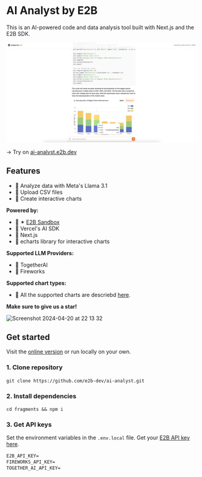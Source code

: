 # AI Analyst by E2B
This is an AI-powered code and data analysis tool built with Next.js and the E2B SDK.

![Preview](preview.png)

→ Try on [ai-analyst.e2b.dev](https://ai-analyst.e2b.dev/)

## Features
- 🔸 Analyze data with Meta's Llama 3.1
- 🔸 Upload CSV files
- 🔸 Create interactive charts

**Powered by:**
- 🔸 ✶ [E2B Sandbox](https://github.com/e2b-dev/code-interpreter)
- 🔸 Vercel's AI SDK
- 🔸 Next.js
- 🔸 echarts library for interactive charts

**Supported LLM Providers:**
- 🔸 TogetherAI
- 🔸 Fireworks

**Supported chart types:**
- 🔸 All the supported charts are descriebd [here](https://e2b.dev/docs/code-interpreting/create-charts-visualizations/interactive-charts#supported-intertactive-charts).

**Make sure to give us a star!**

<img width="165" alt="Screenshot 2024-04-20 at 22 13 32" src="https://github.com/mishushakov/llm-scraper/assets/10400064/11e2a79f-a835-48c4-9f85-5c104ca7bb49">


## Get started

Visit the [online version](https://ai-analyst.e2b.dev/) or run locally on your own.

### 1. Clone repository
```
git clone https://github.com/e2b-dev/ai-analyst.git
```

### 2. Install dependencies
```
cd fragments && npm i
```

### 3. Get API keys
Set the environment variables in the `.env.local` file. Get your [E2B API key here](https://e2b.dev/dashboard?tab=keys).
```
E2B_API_KEY=
FIREWORKS_API_KEY=
TOGETHER_AI_API_KEY=
```
